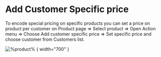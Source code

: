 # Add Customer Specific price

To encode special pricing on specific products you can set a price on product per customer on Product page => Select product => Open Action menu => Choose Add customer specific price => Set specific price and choose customer from Customers list. 

![%product%](price.png) { width="700" }